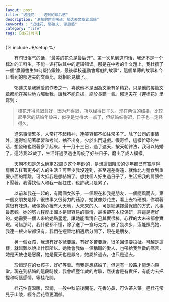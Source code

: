```yaml
---
layout: post
title: "迟桂花 -- 迟到的读后感"
description: "浓郁的时间味道，郁达夫文章读后感"
keywords : "迟桂花, 郁达夫, 读后感"
category: "life"
tags: [桂花|时间]
---
```

{% include JB/setup %}

　　有句很俗气的话，“最美的花总是最后开”。第一次见到这句话，我还不是一个标准的工科生，不能一语打破其中的逻辑错误。那是在中考的作文題上，我杜撰了一個“羸弱書生如何堅持鍛鍊，最後學校運動會奪魁的故事”，這個單薄的故事和今日看到的郁達夫的文章比，就相形見絀了。

　　郁達夫是我鍾愛的作者之一，喜歡他不是因為文筆有多精彩，只是他的每篇文章都能在某些地方觸動我，讓我不能自拔，終於長籲一氣。郁達夫在《遲桂花》里寫到：

> 桂花开得愈迟愈好，因为开得迟，所以经得日子久。现在两位的结婚，比较起平常的结婚年龄来，似乎是觉得大一点了，但结婚结得迟，日子也一定经得久。

　　進來事情繁多，人常打不起精神，連笑容都不如往常多了。除了公司的事情外，還得惦記著學習和考試，抽不出身，少於出門遊戲。很奇怪，這樣忙碌的生活，想發確也跟著多了起來。十一月十三日，過了遮天，按天朝律法，我可以結婚了。這時我22歲了，生活好過歹過也周旋了好些日子，磨出了成人模樣。

　　天朝不知是怎么确定22周岁这个年龄的，是想這個階段的少年都已有寬厚得肩膀去扛著更多的人的生活？可至少我沒達到，甚至還差得遠，就像北方麵食到重慶小面的距離，可大抵我是想結婚了。想找個人好生過日子了，生活把我的肩膀往下壓著，我得找個人和我一起扛住，也許我只是累了。

　　以前和我在一起的，有兩個女孩子，一個現在和我是朋友，一個隨風而去。第一個女朋友是婷，很怯事又很努力的菇涼，她就像炒花生，看上去特硬朗，你嚼著還很有味道。我像她心裡有大天地，大未來的人，可是總選擇最保險的方式，凡事最悲觀。她的努力程度出國本是很容易的事情，最後卻在本校保研，許這是極好的。她需要一個人來給她點盞燈，讓她能看清自己其實很棒，心裡的大未來都會實現。可惜那時，我什麼都不懂，除了送了一盒巧克力，散了幾次步，沒能照亮她，我連一根火柴都沒有。我們在短暫地相遇后分開了，現在是朋友。

　　另一個女孩，我想有好多號要說，有好多苦要訴，很多回憶要拉扯。可越是這樣，就越難以說出什麼所以。她教會我做一個稱職的愛人，也帶給我無數的痛苦，她是天使也是惡魔，她是夏天也是嚴冬，她屬於過去，也只是過去。

　　珍惜现在的女孩子，好好等着。而我是想結婚了，但還有一段路才能走向殿堂。現在到結婚的這段時候，我會經歷年歲的考驗，然後會是有責任，有能力去把握和呵護感情，等桂花開。

　　桂花性喜温暖，湿润，一般中秋前後開花，花香沁鼻，可佐茶入藥。遲桂花常見于山陵，經冬后花香更濃郁。
